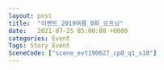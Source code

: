 ```yaml
---
layout: post
title:  "이벤트_2019여름_0화_오프닝"
date:   2021-07-25 05:00:00 +0000
categories: Event
Tags: Story Event
SceneCode: ["scene_evt190627_cp0_q1_s10"]
---
```

